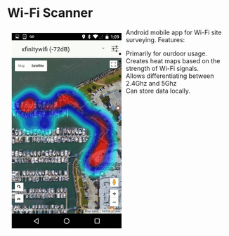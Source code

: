 # Wi-Fi Scanner
<img src='https://raw.githubusercontent.com/itemir/wifi_scanner/master/resources/screenshot.gif' align='left' width='250' height='445' hspace='10' vspace='10'>
Android mobile app for Wi-Fi site surveying. Features:

* Primarily for ourdoor usage.
* Creates heat maps based on the strength of Wi-Fi signals.
* Allows differentiating between 2.4Ghz and 5Ghz
* Can store data locally.
